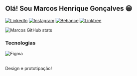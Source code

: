 ## Olá! Sou Marcos Henrique Gonçalves 😁

[![LinkedIn](https://img.shields.io/badge/LinkedIn-0077B5?style=for-the-badge&logo=linkedin&logoColor=white)](https://www.linkedin.com/in/marcoshenriux )
[![Instagram](https://img.shields.io/badge/Instagram-E4405F?style=for-the-badge&logo=instagram&logoColor=white)](https://instagram.com/_marcos.henriux)
[![Behance](https://img.shields.io/badge/Behance-0054F7?style=for-the-badge&logo=behance&logoColor=white)](https://www.behance.net/marcoshenri)
[![Linktree](https://img.shields.io/badge/linktree-39E09B?style=for-the-badge&logo=linktree&logoColor=white)](https://linktr.ee/_marcos.henri)

![Marcos GitHub stats](https://github-readme-stats.vercel.app/api?username=marcos-henri&show_icons=true&theme=tokyonight)

### Tecnologias

<div style="display: inline-block">
    <img align="center" alt="Figma" src="https://img.shields.io/badge/Figma-F24E1E?style=for-the-badge&logo=figma&logoColor=white">
</div>

<br/>Design e prototipação!
